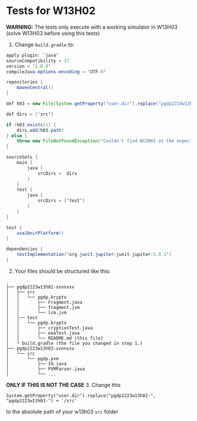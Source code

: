 # Tests for W13H02

**WARNING:** The tests only execute with a working simulator in W13H03 (solve W13H03 before using this tests)

1. Change `build.gradle` to:
```java
apply plugin: 'java'
sourceCompatibility = 17
version = '1.0.0'
compileJava.options.encoding = 'UTF-8'

repositories {
    mavenCentral()
}

def h03 = new File(System.getProperty("user.dir").replace("pgdp2223w13h02-", "pgdp2223w13h03-") + '/src')

def dirs = ['src']

if (h03.exists()) {
    dirs.add(h03.path)
} else {
    throw new FileNotFoundException("Couldn't find W13H03 at the expected location, please follow the steps in ".toUpperCase() + System.getProperty("user.dir") + "/test/pgdp/krypto/README.md")
}

sourceSets {
    main {
        java {
            srcDirs =  dirs
        }
    }
    test {
        java {
            srcDirs = ['test']
        }
    }
}

test {
    useJUnitPlatform()
}

dependencies {
    testImplementation('org.junit.jupiter:junit-jupiter:5.9.1')
}
```

2. Your files should be structured like this:
```
.
├── pgdp2223w13h02-xxnnxxx
│   ├── src
│   │   └── pgdp.krypto
│   │       ├── Fragment.java
│   │       ├── fragment.jvm
│   │       └── lcm.jvm
│   │── test
│   │   └── pgdp.krypto
│   │       ├── cryptionTest.java
│   │       ├── eeaTest.java
│   │       └── README.md (this file)
│   └ build.gradle (the file you changed in step 1.)
├── pgdp2223w13h03-xxnnxxx
│   └── src
│       └── pgdp.pvm
│           ├── IO.java
│           ├── PVMParser.java
│           └── ...
```
**ONLY IF THIS IS NOT THE CASE**
3. Change this 


    System.getProperty("user.dir").replace("pgdp2223w13h02-", "pgdp2223w13h03-") + '/src'

to the absolute path of your w13h03 `src` folder
